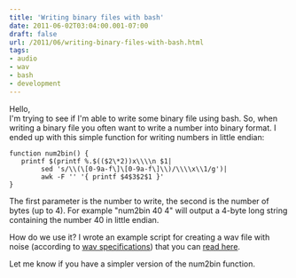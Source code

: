 ```yaml
---
title: 'Writing binary files with bash'
date: 2011-06-02T03:04:00.001-07:00
draft: false
url: /2011/06/writing-binary-files-with-bash.html
tags: 
- audio
- wav
- bash
- development
---
```


Hello,  
I'm trying to see if I'm able to write some binary file using bash. So, when writing a binary file you often want to write a number into binary format. I ended up with this simple function for writing numbers in little endian:  
  
```
function num2bin() {  
   printf $(printf %.$(($2\*2))x\\\\n $1|  
        sed 's/\\(\[0-9a-f\]\[0-9a-f\]\\)/\\\\x\\1/g')|  
        awk -F '' '{ printf $4$3$2$1 }'  
}
```
  
  
The first parameter is the number to write, the second is the number of bytes (up to 4). For example "num2bin 40 4" will output a 4-byte long string containing the number 40 in little endian.  
  
How do we use it? I wrote an example script for creating a wav file with noise (according to [wav specifications](http://www-mmsp.ece.mcgill.ca/Documents/AudioFormats/WAVE/WAVE.html)) that you can [read here](http://www.refactory.org/s/writing_wav_files_with_bash/view/latest).  
  
Let me know if you have a simpler version of the num2bin function.